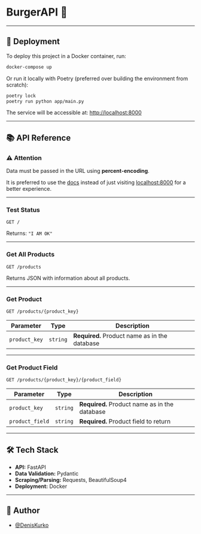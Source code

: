 # BurgerAPI 🍔

---

## 🚀 Deployment

To deploy this project in a Docker container, run:

```bash
docker-compose up
```

Or run it locally with Poetry (preferred over building the environment from scratch):

```bash
poetry lock
poetry run python app/main.py
```

The service will be accessible at: [http://localhost:8000](http://localhost:8000)

---

## 📚 API Reference

### ⚠️ Attention
Data must be passed in the URL using **percent-encoding**.

It is preferred to use the [docs](http://localhost:8000/docs) instead of just visiting [localhost:8000](http://localhost:8000) for a better experience.

---

###  Test Status  
```http
GET /
```
Returns: `"I AM OK"`

---

###  Get All Products  
```http
GET /products
```
Returns JSON with information about all products.

---

###  Get Product  
```http
GET /products/{product_key}
```

| Parameter     | Type     | Description                                   |
|---------------|----------|-----------------------------------------------|
| `product_key` | `string` | **Required.** Product name as in the database |

---

###  Get Product Field  
```http
GET /products/{product_key}/{product_field}
```

| Parameter        | Type     | Description                                   |
|------------------|----------|-----------------------------------------------|
| `product_key`    | `string` | **Required.** Product name as in the database |
| `product_field`  | `string` | **Required.** Product field to return         |

---

## 🛠 Tech Stack

- **API:** FastAPI  
- **Data Validation:** Pydantic  
- **Scraping/Parsing:** Requests, BeautifulSoup4  
- **Deployment:** Docker

---

## 👤 Author

- [@DenisKurko](https://github.com/DenisKurko)
